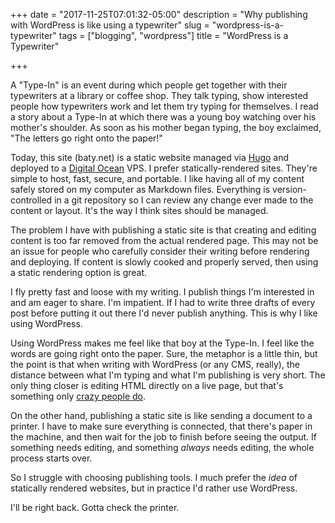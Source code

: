 +++
date = "2017-11-25T07:01:32-05:00"
description = "Why publishing with WordPress is like using a typewriter"
slug = "wordpress-is-a-typewriter"
tags = ["blogging", "wordpress"]
title = "WordPress is a Typewriter"

+++

A "Type-In" is an event during which people get together with their typewriters at a library or coffee shop. They talk typing, show interested people how typewriters work and let them try typing for themselves. I read a story about a Type-In at which there was a young boy watching over his mother's shoulder. As soon as his mother began typing, the boy exclaimed, "The letters go right onto the paper!"

Today, this site (baty.net) is a static website managed via [Hugo](https://gohugo.io) and deployed to a [Digital Ocean](https://www.digitalocean.com) VPS. I prefer statically-rendered sites. They're simple to host, fast, secure, and portable. I like having all of my content safely stored on my computer as Markdown files. Everything is version-controlled in a git repository so I can review any change ever made to the content or layout. It's the way I think sites should be managed.

The problem I have with publishing a static site is that creating and editing content is too far removed from the actual rendered page. This may not be an issue for people who carefully consider their writing before rendering and deploying. If content is slowly cooked and properly served, then using a static rendering option is great.

I fly pretty fast and loose with my writing. I publish things I'm interested in and am eager to share. I'm impatient. If I had to write three drafts of every post before putting it out there I'd never publish anything. This is why I like using WordPress.

Using WordPress makes me feel like that boy at the Type-In. I feel like the words are going right onto the paper. Sure, the metaphor is a little thin, but the point is that when writing with WordPress (or any CMS, really), the distance between what I'm typing and what I'm publishing is very short. The only thing closer is editing HTML directly on a live page, but that's something only [crazy people do](http://tilde.club/~jbaty/).

On the other hand, publishing a static site is like sending a document to a printer. I have to make sure everything is connected, that there's paper in the machine, and then wait for the job to finish before seeing the output. If something needs editing, and something _always_ needs editing, the whole process starts over. 

So I struggle with choosing publishing tools. I much prefer the _idea_ of statically rendered websites, but in practice I'd rather use WordPress.

I'll be right back. Gotta check the printer.






